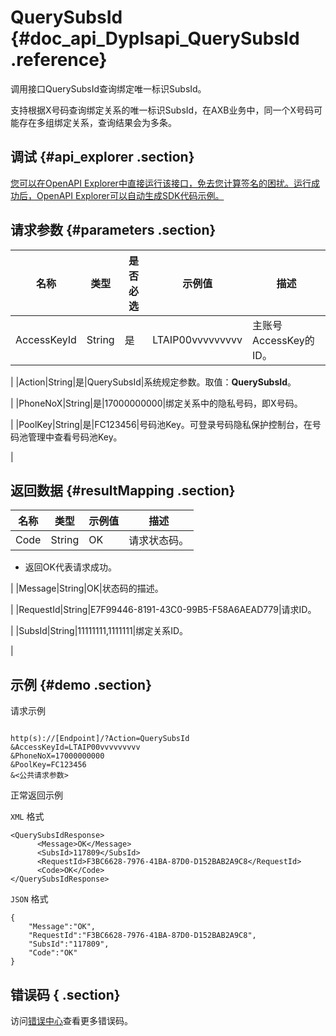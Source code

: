 # QuerySubsId {#doc_api_Dyplsapi_QuerySubsId .reference}

调用接口QuerySubsId查询绑定唯一标识SubsId。

支持根据X号码查询绑定关系的唯一标识SubsId，在AXB业务中，同一个X号码可能存在多组绑定关系，查询结果会为多条。

## 调试 {#api_explorer .section}

[您可以在OpenAPI Explorer中直接运行该接口，免去您计算签名的困扰。运行成功后，OpenAPI Explorer可以自动生成SDK代码示例。](https://api.aliyun.com/#product=Dyplsapi&api=QuerySubsId&type=RPC&version=2017-05-25)

## 请求参数 {#parameters .section}

|名称|类型|是否必选|示例值|描述|
|--|--|----|---|--|
|AccessKeyId|String|是|LTAIP00vvvvvvvvv|主账号AccessKey的ID。

 |
|Action|String|是|QuerySubsId|系统规定参数。取值：**QuerySubsId**。

 |
|PhoneNoX|String|是|17000000000|绑定关系中的隐私号码，即X号码。

 |
|PoolKey|String|是|FC123456|号码池Key。可登录号码隐私保护控制台，在号码池管理中查看号码池Key。

 |

## 返回数据 {#resultMapping .section}

|名称|类型|示例值|描述|
|--|--|---|--|
|Code|String|OK|请求状态码。

 -   返回OK代表请求成功。

 |
|Message|String|OK|状态码的描述。

 |
|RequestId|String|E7F99446-8191-43C0-99B5-F58A6AEAD779|请求ID。

 |
|SubsId|String|11111111,1111111|绑定关系ID。

 |

## 示例 {#demo .section}

请求示例

``` {#request_demo}

http(s)://[Endpoint]/?Action=QuerySubsId
&AccessKeyId=LTAIP00vvvvvvvvv
&PhoneNoX=17000000000
&PoolKey=FC123456
&<公共请求参数>

```

正常返回示例

`XML` 格式

``` {#xml_return_success_demo}
<QuerySubsIdResponse>
	  <Message>OK</Message>
	  <SubsId>117809</SubsId>
	  <RequestId>F3BC6628-7976-41BA-87D0-D152BAB2A9C8</RequestId>
	  <Code>OK</Code>
</QuerySubsIdResponse>
```

`JSON` 格式

``` {#json_return_success_demo}
{
	"Message":"OK",
	"RequestId":"F3BC6628-7976-41BA-87D0-D152BAB2A9C8",
	"SubsId":"117809",
	"Code":"OK"
}
```

## 错误码 { .section}

访问[错误中心](https://error-center.aliyun.com/status/product/Dyplsapi)查看更多错误码。

